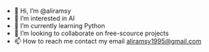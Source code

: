 - 👋 Hi, I’m @aliramsy
- 👀 I’m interested in AI
- 🌱 I’m currently learning Python
- 💞️ I’m looking to collaborate on free-scource projects
- 📫 How to reach me contact my email aliramsy1995@gmail.com

<!---
aliramsy/aliramsy is a ✨ special ✨ repository because its `README.md` (this file) appears on your GitHub profile.
You can click the Preview link to take a look at your changes.
--->
